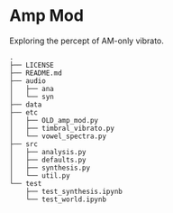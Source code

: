 # Amp Mod

Exploring the percept of AM-only vibrato.

```
.
├── LICENSE
├── README.md
├── audio
│   ├── ana
│   └── syn
├── data
├── etc
│   ├── OLD_amp_mod.py
│   ├── timbral_vibrato.py
│   └── vowel_spectra.py
├── src
│   ├── analysis.py
│   ├── defaults.py
│   ├── synthesis.py
│   └── util.py
└── test
    ├── test_synthesis.ipynb
    └── test_world.ipynb
```
